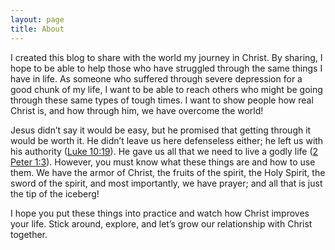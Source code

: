 ```yaml
---
layout: page
title: About
---
```

I created this blog to share with the world my journey in Christ. By sharing, I hope to be able to help those who have struggled through the same things I have in life. As someone who suffered through severe depression for a good chunk of my life, I want to be able to reach others who might be going through these same types of tough times. I want to show people how real Christ is, and how through him, we have overcome the world!

Jesus didn’t say it would be easy, but he promised that getting through it would be worth it. He didn’t leave us here defenseless either; he left us with his authority ([Luke 10:19](<>)). He gave us all that we need to live a godly life ([2 Peter 1:3](<>)). However, you must know what these things are and how to use them. We have the armor of Christ, the fruits of the spirit, the Holy Spirit, the sword of the spirit, and most importantly, we have prayer; and all that is just the tip of the iceberg!

I hope you put these things into practice and watch how Christ improves your life. Stick around, explore, and let’s grow our relationship with Christ together.